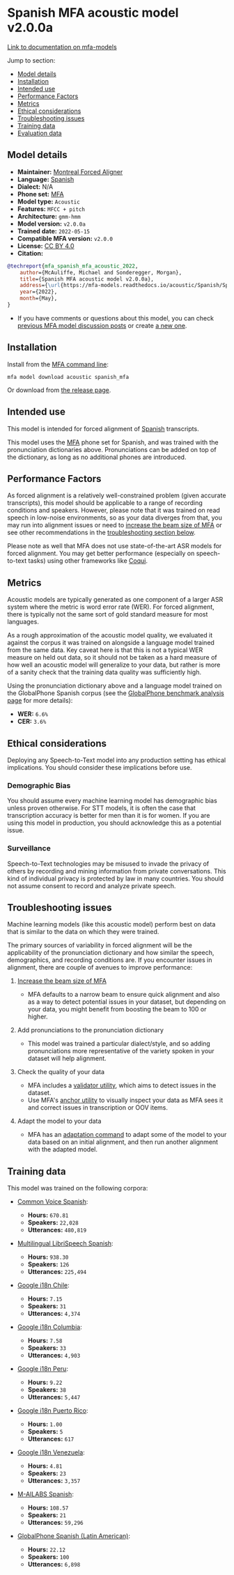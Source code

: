 
# Spanish MFA acoustic model v2.0.0a

[Link to documentation on mfa-models](https://mfa-models.readthedocs.io/en/main/acoustic/spanish_mfa.html)

Jump to section:

- [Model details](#model-details)
- [Installation](#installation)
- [Intended use](#intended-use)
- [Performance Factors](#performance-factors)
- [Metrics](#metrics)
- [Ethical considerations](#ethical-considerations)
- [Troubleshooting issues](#troubleshooting-issues)
- [Training data](#training-data)
- [Evaluation data](#evaluation-data)

## Model details

- **Maintainer:** [Montreal Forced Aligner](https://montreal-forced-aligner.readthedocs.io/)
- **Language:** [Spanish](https://en.wikipedia.org/wiki/Spanish_language)
- **Dialect:** N/A
- **Phone set:** [MFA](https://mfa-models.readthedocs.io/en/refactor/mfa_phone_set.html#spanish)
- **Model type:** `Acoustic`
- **Features:** `MFCC + pitch`
- **Architecture:** `gmm-hmm`
- **Model version:** `v2.0.0a`
- **Trained date:** `2022-05-15`
- **Compatible MFA version:** `v2.0.0`
- **License:** [CC BY 4.0](https://github.com/MontrealCorpusTools/mfa-models/tree/main/acoustic/spanish/mfa/v2.0.0a/LICENSE)
- **Citation:**

```bibtex
@techreport{mfa_spanish_mfa_acoustic_2022,
	author={McAuliffe, Michael and Sonderegger, Morgan},
	title={Spanish MFA acoustic model v2.0.0a},
	address={\url{https://mfa-models.readthedocs.io/acoustic/Spanish/Spanish MFA acoustic model v2_0_0a.html}},
	year={2022},
	month={May},
}
```

- If you have comments or questions about this model, you can check [previous MFA model discussion posts](https://github.com/MontrealCorpusTools/mfa-models/discussions?discussions_q=Spanish+MFA+acoustic+model+v2.0.0a) or create [a new one](https://github.com/MontrealCorpusTools/mfa-models/discussions/new).

## Installation

Install from the [MFA command line](https://montreal-forced-aligner.readthedocs.io/en/latest/user_guide/models/index.html):

```
mfa model download acoustic spanish_mfa
```

Or download from [the release page](https://github.com/MontrealCorpusTools/mfa-models/releases/tag/acoustic-spanish_mfa-v2.0.0a).

## Intended use

This model is intended for forced alignment of [Spanish](https://en.wikipedia.org/wiki/Spanish_language) transcripts.

This model uses the [MFA](https://mfa-models.readthedocs.io/en/refactor/mfa_phone_set.html#spanish) phone set for Spanish, and was trained with the pronunciation dictionaries above. Pronunciations can be added on top of the dictionary, as long as no additional phones are introduced.

## Performance Factors

As forced alignment is a relatively well-constrained problem (given accurate transcripts), this model should be applicable to a range of recording conditions and speakers. However, please note that it was trained on read speech in low-noise environments, so as your data diverges from that, you may run into alignment issues or need to [increase the beam size of MFA](https://montreal-forced-aligner.readthedocs.io/en/latest/user_guide/configuration/#configuring-specific-commands) or see other recommendations in the [troubleshooting section below](#troubleshooting-issues).

Please note as well that MFA does not use state-of-the-art ASR models for forced alignment. You may get better performance (especially on speech-to-text tasks) using other frameworks like [Coqui](https://coqui.ai/).

## Metrics

Acoustic models are typically generated as one component of a larger ASR system where the metric is word error rate (WER). For forced alignment, there is typically not the same sort of gold standard measure for most languages.

As a rough approximation of the acoustic model quality, we evaluated it against the corpus it was trained on alongside a language model trained from the same data.  Key caveat here is that this is not a typical WER measure on held out data, so it should not be taken as a hard measure of how well an acoustic model will generalize to your data, but rather is more of a sanity check that the training data quality was sufficiently high.

Using the pronunciation dictionary above and a language model trained on the GlobalPhone Spanish corpus (see the [GlobalPhone benchmark analysis page](https://montreal-forced-aligner.readthedocs.io/en/latest/benchmarks/globalphone_transcriptions.html) for more details):

- **WER:** `6.6%`
- **CER:** `3.6%`

## Ethical considerations

Deploying any Speech-to-Text model into any production setting has ethical implications. You should consider these implications before use.

### Demographic Bias

You should assume every machine learning model has demographic bias unless proven otherwise. For STT models, it is often the case that transcription accuracy is better for men than it is for women. If you are using this model in production, you should acknowledge this as a potential issue.

### Surveillance

Speech-to-Text technologies may be misused to invade the privacy of others by recording and mining information from private conversations. This kind of individual privacy is protected by law in many countries. You should not assume consent to record and analyze private speech.


## Troubleshooting issues

Machine learning models (like this acoustic model) perform best on data that is similar to the data on which they were trained.

The primary sources of variability in forced alignment will be the applicability of the pronunciation dictionary and how similar the speech, demographics, and recording conditions are. If you encounter issues in alignment, there are couple of avenues to improve performance:

1. [Increase the beam size of MFA](https://montreal-forced-aligner.readthedocs.io/en/latest/user_guide/configuration/#configuring-specific-commands)

   * MFA defaults to a narrow beam to ensure quick alignment and also as a way to detect potential issues in your dataset, but depending on your data, you might benefit from boosting the beam to 100 or higher.

2. Add pronunciations to the pronunciation dictionary

   * This model was trained a particular dialect/style, and so adding pronunciations more representative of the variety spoken in your dataset will help alignment.

3. Check the quality of your data

   * MFA includes a [validator utility](https://montreal-forced-aligner.readthedocs.io/en/latest/user_guide/data_validation.html), which aims to detect issues in the dataset.
   * Use MFA's [anchor utility](https://montreal-forced-aligner.readthedocs.io/en/latest/user_guide/workflows/anchor.html) to visually inspect your data as MFA sees it and correct issues in transcription or OOV items.

4. Adapt the model to your data

   * MFA has an [adaptation command](https://montreal-forced-aligner.readthedocs.io/en/latest/user_guide/workflows/adapt_acoustic_model.html) to adapt some of the model to your data based on an initial alignment, and then run another alignment with the adapted model.

## Training data

This model was trained on the following corpora:



   * [Common Voice Spanish](../../../../corpus/spanish/common_voice_spanish/8.0/README.md):
     * **Hours:** `670.81`
     * **Speakers:** `22,028`
     * **Utterances:** `480,819`

   * [Multilingual LibriSpeech Spanish](../../../../corpus/spanish/multilingual_librispeech_spanish/README.md):
     * **Hours:** `938.30`
     * **Speakers:** `126`
     * **Utterances:** `225,494`

   * [Google i18n Chile](../../../../corpus/spanish/google_i18n_chile/README.md):
     * **Hours:** `7.15`
     * **Speakers:** `31`
     * **Utterances:** `4,374`

   * [Google i18n Columbia](../../../../corpus/spanish/google_i18n_columbia/README.md):
     * **Hours:** `7.58`
     * **Speakers:** `33`
     * **Utterances:** `4,903`

   * [Google i18n Peru](../../../../corpus/spanish/google_i18n_peru/README.md):
     * **Hours:** `9.22`
     * **Speakers:** `38`
     * **Utterances:** `5,447`

   * [Google i18n Puerto Rico](../../../../corpus/spanish/google_i18n_puerto_rico/README.md):
     * **Hours:** `1.00`
     * **Speakers:** `5`
     * **Utterances:** `617`

   * [Google i18n Venezuela](../../../../corpus/spanish/google_i18n_venezuela/README.md):
     * **Hours:** `4.81`
     * **Speakers:** `23`
     * **Utterances:** `3,357`

   * [M-AILABS Spanish](../../../../corpus/spanish/m_ailabs_spanish/README.md):
     * **Hours:** `108.57`
     * **Speakers:** `21`
     * **Utterances:** `59,296`

   * [GlobalPhone Spanish (Latin American)](../../../../corpus/spanish/globalphone_spanish_latin_american/3.1/README.md):
     * **Hours:** `22.12`
     * **Speakers:** `100`
     * **Utterances:** `6,898`
